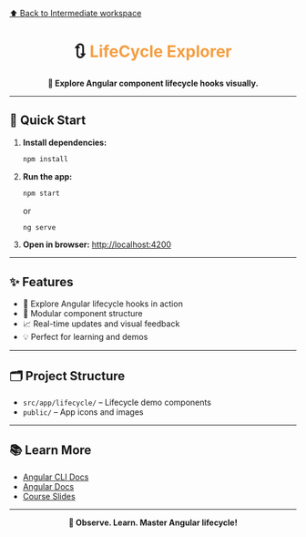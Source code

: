 [⬆️ Back to Intermediate workspace](../README.md)

<h1 align="center">🔃 <span style="color:#F59E42">LifeCycle Explorer</span></h1>

<p align="center">
  <b>🔬 Explore Angular component lifecycle hooks visually.</b>
</p>

---

## 🚀 Quick Start

1. **Install dependencies:**
   ```sh
   npm install
   ```
2. **Run the app:**
   ```sh
   npm start
   ```
   or
   ```sh
   ng serve
   ```
3. **Open in browser:**
   [http://localhost:4200](http://localhost:4200)

---

## ✨ Features

- 🔬 Explore Angular lifecycle hooks in action
- 🧩 Modular component structure
- 📈 Real-time updates and visual feedback
- 💡 Perfect for learning and demos

---

## 🗂️ Project Structure

- `src/app/lifecycle/` – Lifecycle demo components
- `public/` – App icons and images

---

## 📚 Learn More

- [Angular CLI Docs](https://angular.io/cli)
- [Angular Docs](https://angular.io/)
- [Course Slides](../../other-resources/angular-course-slides.pdf)

---

<p align="center">
  <b>🔬 Observe. Learn. Master Angular lifecycle!</b>
</p>

